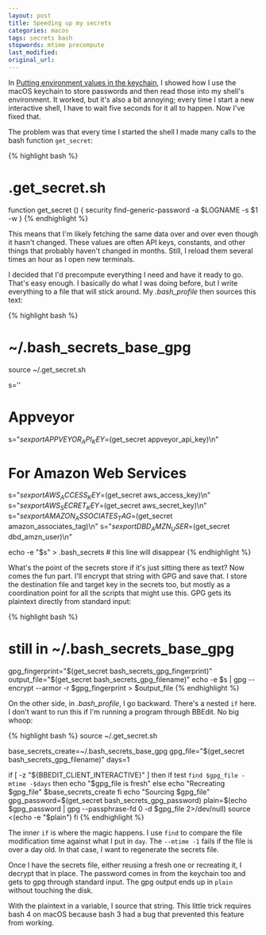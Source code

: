 ```yaml
---
layout: post
title: Speeding up my secrets
categories: macos
tags: secrets bash
stopwords: mtime precompute
last_modified:
original_url:
---
```


In [Putting environment values in the keychain](/putting-environment-values-in-the-keychain/), I showed how I use the macOS keychain to store passwords and then read those into my shell's environment. It worked, but it's also a bit annoying; every time I start a new interactive shell, I have to wait five seconds for it all to happen. Now I've fixed that.

<!--more-->

The problem was that every time I started the shell I made many calls to the bash function `get_secret`:

{% highlight bash %}
# .get_secret.sh
function get_secret () {
	security find-generic-password -a $LOGNAME -s $1 -w
	}
{% endhighlight %}

This means that I'm likely fetching the same data over and over even though it hasn't changed. These values are often API keys, constants, and other things that probably haven't changed in months. Still, I reload them several times an hour as I open new terminals.

I decided that I'd precompute everything I need and have it ready to go. That's easy enough. I basically do what I was doing before, but I write everything to a file that will stick around. My *.bash_profile* then sources this text:

{% highlight bash %}
# ~/.bash_secrets_base_gpg
source ~/.get_secret.sh

s=''

# Appveyor
s="${s}export APPVEYOR_API_KEY=$(get_secret appveyor_api_key)\n"

# For Amazon Web Services
s="${s}export AWS_ACCESS_KEY=$(get_secret aws_access_key)\n"
s="${s}export AWS_SECRET_KEY=$(get_secret aws_secret_key)\n"
s="${s}export AMAZON_ASSOCIATES_TAG=$(get_secret amazon_associates_tag)\n"
s="${s}export DBD_AMZN_USER=$(get_secret dbd_amzn_user)\n"

echo -e "$s" > .bash_secrets # this line will disappear
{% endhighlight %}

What's the point of the secrets store if it's just sitting there as text? Now comes the fun part. I'll encrypt that string with GPG and save that. I store the destination file and target key in the secrets too, but mostly as a coordination point for all the scripts that might use this. GPG gets its plaintext directly from standard input:

{% highlight bash %}
# still in ~/.bash_secrets_base_gpg
gpg_fingerprint="$(get_secret bash_secrets_gpg_fingerprint)"
output_file="$(get_secret bash_secrets_gpg_filename)"
echo -e $s | gpg --encrypt --armor -r $gpg_fingerprint > $output_file
{% endhighlight %}

On the other side, in *.bash_profile*, I go backward. There's a nested `if` here. I don't want to run this if I'm running a program through BBEdit. No big whoop:

{% highlight bash %}
source ~/.get_secret.sh

base_secrets_create=~/.bash_secrets_base_gpg
gpg_file="$(get_secret bash_secrets_gpg_filename)"
days=1

if [ -z "${BBEDIT_CLIENT_INTERACTIVE}" ]
then
	if test `find $gpg_file -mtime -$days`
	then
		echo "$gpg_file is fresh"
	else
		echo "Recreating $gpg_file"
		$base_secrets_create
	fi
	echo "Sourcing $gpg_file"
	gpg_password=$(get_secret bash_secrets_gpg_password)
	plain=$(echo $gpg_password | gpg --passphrase-fd 0 -d $gpg_file 2>/dev/null)
	source <(echo -e "$plain")
fi
{% endhighlight %}

The inner `if` is where the magic happens. I use `find` to compare the file modification time against what I put in `day`. The `--mtime -1` fails if the file is over a day old. In that case, I want to regenerate the secrets file.

Once I have the secrets file, either reusing a fresh one or recreating it, I decrypt that in place. The password comes in from the keychain too and gets to gpg through standard input. The gpg output ends up in `plain` without touching the disk.

With the plaintext in a variable, I source that string. This little trick requires bash 4 on macOS because bash 3 had a bug that prevented this feature from working.

